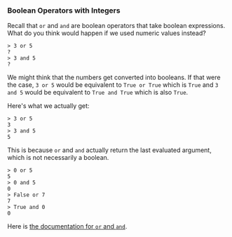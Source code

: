 ### Boolean Operators with Integers

Recall that `or` and `and` are boolean operators that take boolean expressions. What do you think would happen if we used numeric values instead?

```
> 3 or 5
?
> 3 and 5
?
```

We might think that the numbers get converted into booleans. If that were the case, `3 or 5` would be equivalent to `True or True` which is `True` and `3 and 5` would be equivalent to `True and True` which is also `True`.

Here's what we actually get:

```
> 3 or 5
3
> 3 and 5
5
```

This is because `or` and `and` actually return the last evaluated argument, which is not necessarily a boolean.

```
> 0 or 5
5
> 0 and 5
0
> False or 7
7
> True and 0
0
```


Here is [the documentation for `or` and `and`](https://docs.python.org/3/reference/expressions.html#boolean-operations).
